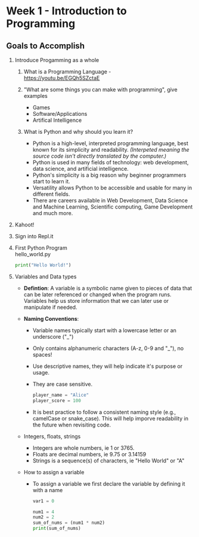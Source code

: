 
# Week 1 - Introduction to Programming

## Goals to Accomplish

1) Introduce Progamming as a whole  

   1) What is a Programming Language -  
      <https://youtu.be/EGQh5SZctaE>  

   1) "What are some things you can make with programming", give examples
      - Games
      - Software/Applications
      - Artifical Intelligence

   1) What is Python and why should you learn it?
      - Python is a high-level, interpreted programming language, best known for
its simplicity and readability. *(Interpeted meaning the source code isn't directly
translated by the computer.)*
      - Python is used in many fields of technology: web development, data science,
and artificial intelligence.
      - Python's simplicity is a big reason why beginner programmers start to learn it.
      - Versatility allows Python to be accessible and usable for many in different fields.
      - There are careers available in Web Development, Data Science and Machine Learning,
Scientific computing, Game Development and much more.

1) Kahoot!
1) Sign into Repl.it
1) First Python Program  
hello_world.py

   ```python
   print("Hello World!")
   ```

1) Variables and Data types
   - **Defintion**: A variable is a symbolic name given to pieces of data that can be later referenced or changed when the program runs. Variables help us store information that we can later use or manipulate if needed.
   - **Naming Conventions**:
     - Variable names typically start with a lowercase letter or an underscore ("_")
     - Only contains alphanumeric characters (A-z, 0-9 and "_"), no spaces!
     - Use descriptive names, they will help indicate it's purpose or usage.
     - They are case sensitive.

         ```python
         player_name = "Alice"
         player_score = 100
         ```

     - It is best practice to follow a consistent naming style (e.g., camelCase or snake_case). This will help imporve readability in the future when revisiting code.

   - Integers, floats, strings
     - Integers are whole numbers, ie 1 or 3765.
     - Floats are decimal numbers, ie 9.75 or 3.14159
     - Strings is a sequence(s) of characters, ie "Hello World" or "A"
   - How to assign a variable
     - To assign a variable we first declare the variable by defining it with a name

         ```python
         var1 = 0
         ```

         ```python
         num1 = 4
         num2 = 2
         sum_of_nums = (num1 * num2)
         print(sum_of_nums)
         ```
